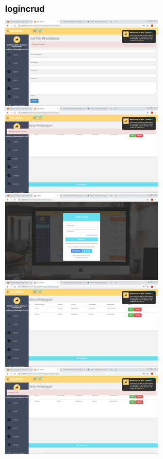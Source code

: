 # logincrud

![alt text](https://github.com/andhikapradana/logincrud/blob/master/hasil/create.PNG)
<br>
![alt text](https://github.com/andhikapradana/logincrud/blob/master/hasil/delete.PNG)
<br>
![alt text](https://github.com/andhikapradana/logincrud/blob/master/hasil/login.PNG)
<br>
![alt text](https://github.com/andhikapradana/logincrud/blob/master/hasil/read.PNG)
<br>
![alt text](https://github.com/andhikapradana/logincrud/blob/master/hasil/update.PNG)
